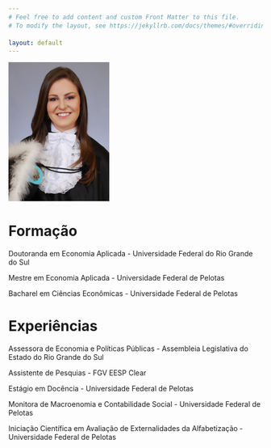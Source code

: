 ```yaml
---
# Feel free to add content and custom Front Matter to this file.
# To modify the layout, see https://jekyllrb.com/docs/themes/#overriding-theme-defaults

layout: default
---
```




![img](/assets/img/bio.jpg#center)

# Formação

Doutoranda em Economia Aplicada - Universidade Federal do Rio Grande do Sul

Mestre em Economia Aplicada - Universidade Federal de Pelotas

Bacharel em Ciências Econômicas - Universidade Federal de Pelotas

# Experiências

Assessora de Economia e Políticas Públicas - Assembleia Legislativa do Estado do Rio Grande do Sul

Assistente de Pesquias - FGV EESP Clear

Estágio em Docência - Universidade Federal de Pelotas

Monitora de Macroenomia e Contabilidade Social - Universidade Federal de Pelotas

Iniciação Científica em Avaliação de Externalidades da Alfabetização - Universidade Federal de Pelotas
